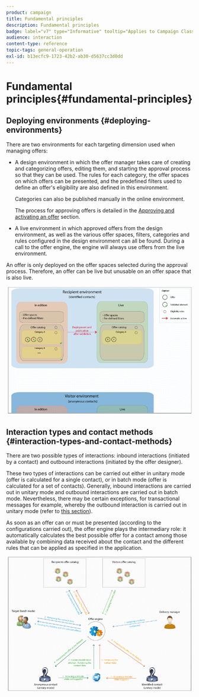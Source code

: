 ```yaml
---
product: campaign
title: Fundamental principles
description: Fundamental principles
badge: label="v7" type="Informative" tooltip="Applies to Campaign Classic v7 only"
audience: interaction
content-type: reference
topic-tags: general-operation
exl-id: b13ecfc9-1723-42b2-ab30-d5637cc3d0dd
---
```

# Fundamental principles{#fundamental-principles}



## Deploying environments {#deploying-environments}

There are two environments for each targeting dimension used when managing offers:

* A design environment in which the offer manager takes care of creating and categorizing offers, editing them, and starting the approval process so that they can be used. The rules for each category, the offer spaces on which offers can be presented, and the predefined filters used to define an offer's eligibility are also defined in this environment.

  Categories can also be published manually in the online environment.

  The process for approving offers is detailed in the [Approving and activating an offer](../../interaction/using/approving-and-activating-an-offer.md) section.

* A live environment in which approved offers from the design environment, as well as the various offer spaces, filters, categories and rules configured in the design environment can all be found. During a call to the offer engine, the engine will always use offers from the live environment.

An offer is only deployed on the offer spaces selected during the approval process. Therefore, an offer can be live but unusable on an offer space that is also live.

![](assets/architecture_interaction1.png)

## Interaction types and contact methods {#interaction-types-and-contact-methods}

There are two possible types of interactions: inbound interactions (initiated by a contact) and outbound interactions (initiated by the offer designer).

These two types of interactions can be carried out either in unitary mode (offer is calculated for a single contact), or in batch mode (offer is calculated for a set of contacts). Generally, inbound interactions are carried out in unitary mode and outbound interactions are carried out in batch mode. Nevertheless, there may be certain exceptions, for transactional messages for example, whereby the outbound interaction is carried out in unitary mode (refer to [this section](../../message-center/using/about-transactional-messaging.md)).

As soon as an offer can or must be presented (according to the configurations carried out), the offer engine plays the intermediary role: it automatically calculates the best possible offer for a contact among those available by combining data received about the contact and the different rules that can be applied as specified in the application.

![](assets/architecture_interaction2.png)
